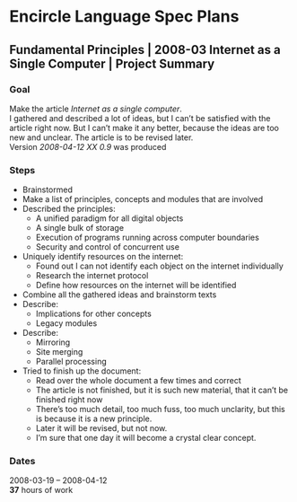 ﻿Encircle Language Spec Plans
============================

Fundamental Principles | 2008-03 Internet as a Single Computer | Project Summary
--------------------------------------------------------------------------------

### Goal

Make the article *Internet as a single computer*.  
I gathered and described a lot of ideas, but I can’t be satisfied with the article right now. But I can’t make it any better, because the ideas are too new and unclear. The article is to be revised later.  
Version *2008-04-12 XX  0.9*  was produced

### Steps

- Brainstormed
- Make a list of principles, concepts and modules that are involved
- Described the principles:
    - A unified paradigm for all digital objects
    - A single bulk of storage
    - Execution of programs running across computer boundaries
    - Security and control of concurrent use
- Uniquely identify resources on the internet:
    - Found out I can not identify each object on the internet individually
    - Research the internet protocol
    - Define how resources on the internet will be identified
- Combine all the gathered ideas and brainstorm texts
- Describe:
    - Implications for other concepts
    - Legacy modules
- Describe:
    - Mirroring
    - Site merging
    - Parallel processing
- Tried to finish up the document:
    - Read over the whole document a few times and correct
    - The article is not finished, but it is such new material, that it can’t be finished right now
    - There’s too much detail, too much fuss, too much unclarity, but this is because it is a new principle.
    - Later it will be revised, but not now.
    - I’m sure that one day it will become a crystal clear concept.

### Dates

2008-03-19 – 2008-04-12  
__37__ hours of work